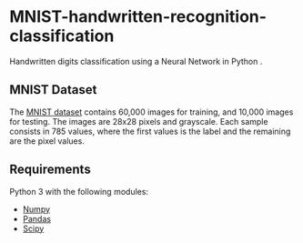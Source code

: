 # MNIST-handwritten-recognition-classification

Handwritten digits classification using a Neural Network in Python .

## MNIST Dataset

The [MNIST dataset](http://yann.lecun.com/exdb/mnist/) contains 60,000 images for training, and 10,000 images for testing.
The images are 28x28 pixels and grayscale.
Each sample consists in 785 values, where the first values is the label and the remaining are the pixel values.

## Requirements

Python 3 with the following modules:

* [Numpy](https://numpy.org/)
* [Pandas](https://pandas.pydata.org/)
* [Scipy](https://www.scipy.org/)
